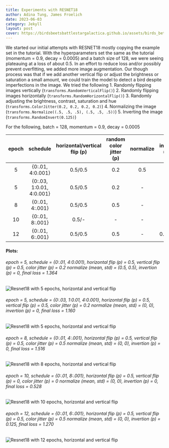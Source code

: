 ```yaml
---
title: Experiments with RESNET18
author: Adina Tung, James Froelich
date: 2023-06-03
category: Jekyll
layout: post
cover: https://birdsbeetsbattlestargalactica.github.io/assets/birds_better.gif
---
```




We started our initial attempts with RESNET18 mostly copying the example set in
the tutorial. With the hyperparameters set the same as the tutorial 
(momentum = 0.9, decay = 0.0005) and a batch size of 128, we were seeing 
plateauing at a loss of about 0.5. In an effort to reduce loss and/or possibly 
prevent overfitting, we added more image augmentation. Our though process was 
that if we add another vertical flip or adjust the brightness or saturation a 
small amount, we could train the model to detect a bird despite imperfections
in the image. 
We tried the following 
    1. Randomly flipping images vertically (`transforms.RandomVerticalFlip()`)
    2. Randomly flipping images horizontally (`transforms.RandomHorizontalFlip()`)
    3. Randomly adjusting the brightness, contrast, saturation and hue  (`transforms.ColorJitter(0.2, 0.2, 0.2, 0.2)`)
    4. Normalizing the image (`transforms.Normalize((.5, .5, .5), (.5, .5, .5))`)
    5. Inverting the image (`transforms.RandomInvert(0.125)`)
    
    
For the following, batch = 128, momentum = 0.9, decay = 0.0005

<div class="table-wrapper" markdown="block">

|epoch|schedule|horizontal/vertical flip (p)|random color jitter (p)|normalize|invert (p)|final loss|
|:-:|:-:|:-:|:-:|:-:|:-:|:-:|
|5|{0:.01, 4:0.001}|0.5/0.5|0.2|0.5|-|1.364| <!-- /assets/resnet18_ep5_hv-flip.png  v15 --> 
|5|{0:.03, 1:0.01, 4:0.001}|0.5/0.5|0.2|-|-|1.160| <!--/assets/resnet18_ep5_hv-flip_jitter.png v13-->
|8|{0:.01, 4:.001}|0.5/0.5|0.5|-|-|1.516| <!-- /assets/3427.png v'restart, no more invert'-->
|10|{0:.01, 8:.001}|0.5/-|-|-|-|0.528| <!-- /assets/7313.png  v8-->
|12|{0:.01, 6:.001}|0.5/0.5|0.5|-|0.125|1.270|  <!-- /assets/6322.png v'training 8 to 12'-->

</div>

#### Plots:

###### epoch = 5, schedule = {0:.01, 4:0.001}, horizontal flip (p) = 0.5, vertical flip (p) = 0.5, color jitter (p) = 0.2 normalize (mean, std) = (0.5, 0.5), invertion (p) = 0, final loss = 1.364

![Resnet18 with 5 epochs, horizontal and vertical flip](https://birdsbeetsbattlestargalactica.github.io/assets/graphs/resnet18_ep5_hv-flip.png)

###### epoch = 5, schedule = {0:.03, 1:0.01, 4:0.001}, horizontal flip (p) = 0.5, vertical flip (p) = 0.5, color jitter (p) = 0.2 normalize (mean, std) = (0, 0), invertion (p) = 0, final loss = 1.160

![Resnet18 with 5 epochs, horizontal and vertical flip](https://birdsbeetsbattlestargalactica.github.io/assets/graphs/resnet18_ep5_hv-flip_jitter.png)

###### epoch = 8, schedule = {0:.01, 4:.001}, horizontal flip (p) = 0.5, vertical flip (p) = 0.5, color jitter (p) = 0.5 normalize (mean, std) = (0, 0), invertion (p) = 0, final loss = 1.516

![Resnet18 with 8 epochs, horizontal and vertical flip](https://birdsbeetsbattlestargalactica.github.io/assets/graphs/3427.png)

###### epoch = 10, schedule = {0:.01, 8:.001}, horizontal flip (p) = 0.5, vertical flip (p) = 0, color jitter (p) = 0 normalize (mean, std) = (0, 0), invertion (p) = 0, final loss = 0.528

![Resnet18 with 10 epochs, horizontal and vertical flip](https://birdsbeetsbattlestargalactica.github.io/assets/graphs/7313.png)

###### epoch = 12, schedule = {0:.01, 6:.001}, horizontal flip (p) = 0.5, vertical flip (p) = 0.5, color jitter (p) = 0.5 normalize (mean, std) = (0, 0), invertion (p) = 0.125, final loss = 1.270

![Resnet18 with 12 epochs, horizontal and vertical flip](https://birdsbeetsbattlestargalactica.github.io/assets/graphs/6322.png)



